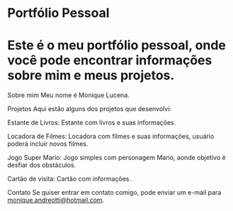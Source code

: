 # Portfólio Pessoal
# Este é o meu portfólio pessoal, onde você pode encontrar informações sobre mim e meus projetos.

Sobre mim
Meu nome é Monique Lucena.

Projetos
Aqui estão alguns dos projetos que desenvolvi:

Estante de Livros:
Estante com livros e suas informações.

Locadora de Filmes:
Locadora com filmes e suas informações, usuário poderá incluir novos filmes.

Jogo Super Mario:
Jogo simples com personagem Mario, aonde objetivo é desfiar dos obstáculos.

Cartão de visita:
Cartão com informações.

Contato
Se quiser entrar em contato comigo, pode enviar um e-mail para monique.andreotti@hotmail.com.
